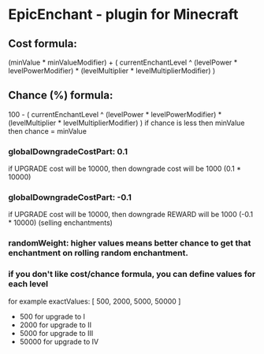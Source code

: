 # EpicEnchant - plugin for Minecraft

## Cost formula:
(minValue * minValueModifier) + ( 
	currentEnchantLevel ^ (levelPower * levelPowerModifier) 
	* (levelMultiplier * levelMultiplierModifier) 
)

## Chance (%) formula:
100 - (
	currentEnchantLevel ^ (levelPower * levelPowerModifier) 
	* (levelMultiplier * levelMultiplierModifier) 
)
if chance is less then minValue then chance = minValue

### globalDowngradeCostPart: 0.1
if UPGRADE cost will be 10000, then downgrade cost will be 1000 (0.1 * 10000)

### globalDowngradeCostPart: -0.1
if UPGRADE cost will be 10000, then downgrade REWARD will be 1000 (-0.1 * 10000) (selling enchantments)

### randomWeight: higher values means better chance to get that enchantment on rolling random enchantment.

### if you don't like cost/chance formula, you can define values for each level
for example
exactValues: [ 500, 2000, 5000, 50000 ]
* 500 for upgrade to I
* 2000 for upgrade to II
* 5000 for upgrade to III
* 50000 for upgrade to IV

